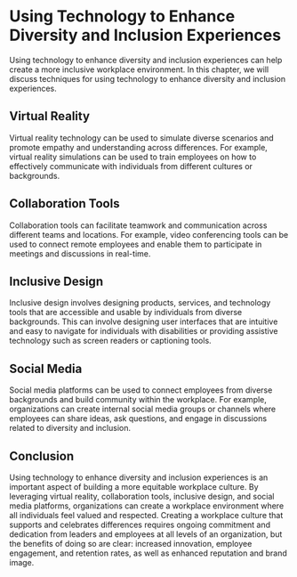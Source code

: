 Using Technology to Enhance Diversity and Inclusion Experiences
=============================================================================================================================

Using technology to enhance diversity and inclusion experiences can help create a more inclusive workplace environment. In this chapter, we will discuss techniques for using technology to enhance diversity and inclusion experiences.

Virtual Reality
---------------

Virtual reality technology can be used to simulate diverse scenarios and promote empathy and understanding across differences. For example, virtual reality simulations can be used to train employees on how to effectively communicate with individuals from different cultures or backgrounds.

Collaboration Tools
-------------------

Collaboration tools can facilitate teamwork and communication across different teams and locations. For example, video conferencing tools can be used to connect remote employees and enable them to participate in meetings and discussions in real-time.

Inclusive Design
----------------

Inclusive design involves designing products, services, and technology tools that are accessible and usable by individuals from diverse backgrounds. This can involve designing user interfaces that are intuitive and easy to navigate for individuals with disabilities or providing assistive technology such as screen readers or captioning tools.

Social Media
------------

Social media platforms can be used to connect employees from diverse backgrounds and build community within the workplace. For example, organizations can create internal social media groups or channels where employees can share ideas, ask questions, and engage in discussions related to diversity and inclusion.

Conclusion
----------

Using technology to enhance diversity and inclusion experiences is an important aspect of building a more equitable workplace culture. By leveraging virtual reality, collaboration tools, inclusive design, and social media platforms, organizations can create a workplace environment where all individuals feel valued and respected. Creating a workplace culture that supports and celebrates differences requires ongoing commitment and dedication from leaders and employees at all levels of an organization, but the benefits of doing so are clear: increased innovation, employee engagement, and retention rates, as well as enhanced reputation and brand image.
